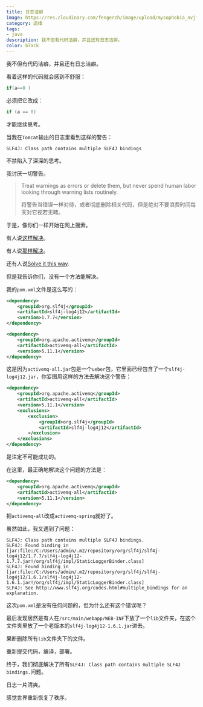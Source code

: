 ```yaml
---
title: 日志洁癖
image: https://res.cloudinary.com/fengerzh/image/upload/mysophobia_nvjfz7.jpg
category: 运维
tags:
- java
description: 我不但有代码洁癖，并且还有日志洁癖。
color: black
---
```


我不但有代码洁癖，并且还有日志洁癖。

看着这样的代码就会感到不舒服：

```c
if(a==0 )
```

必须把它改成：

```c
if (a == 0)
```

才能继续思考。

当我在`Tomcat`输出的日志里看到这样的警告：

```
SLF4J: Class path contains multiple SLF4J bindings
```

不禁陷入了深深的思考。

我讨厌一切警告。

> Treat warnings as errors or delete them, but never spend human labor looking through warning lists routinely.
>
> 将警告当错误一样对待，或者彻底删除相关代码，但是绝对不要浪费时间每天对它视若无睹。

于是，像你们一样开始在网上搜索。

有人说[这样解决][1]。

有人说[那样解决][2]。

还有人说[Solve it this way][3].

但是我告诉你们，没有一个方法能解决。

我的`pom.xml`文件是这么写的：

```xml
<dependency>
    <groupId>org.slf4j</groupId>
    <artifactId>slf4j-log4j12</artifactId>
    <version>1.7.7</version>
</dependency>

<dependency>
    <groupId>org.apache.activemq</groupId>
    <artifactId>activemq-all</artifactId>
    <version>5.11.1</version>
</dependency>
```

这是因为`activemq-all.jar`包是一个`ueber`包，它里面已经包含了一个`slf4j-log4j12.jar`，你妄图用这样的方法去解决这个警告：

```xml
<dependency>
    <groupId>org.apache.activemq</groupId>
    <artifactId>activemq-all</artifactId>
    <version>5.11.1</version>
    <exclusions>
        <exclusion>
            <groupId>org.slf4j</groupId>
            <artifactId>slf4j-log4j12</artifactId>
        </exclusion>
    </exclusions>
</dependency>
```

是注定不可能成功的。

在这里，最正确地解决这个问题的方法是：

```xml
<dependency>
    <groupId>org.apache.activemq</groupId>
    <artifactId>activemq-all</artifactId>
    <version>5.11.1</version>
</dependency>
```

把`activemq-all`改成`activemq-spring`就好了。

虽然如此，我又遇到了问题：

```
SLF4J: Class path contains multiple SLF4J bindings.
SLF4J: Found binding in [jar:file:/C:/Users/admin/.m2/repository/org/slf4j/slf4j-log4j12/1.7.7/slf4j-log4j12-1.7.7.jar!/org/slf4j/impl/StaticLoggerBinder.class]
SLF4J: Found binding in [jar:file:/C:/Users/admin/.m2/repository/org/slf4j/slf4j-log4j12/1.6.1/slf4j-log4j12-1.6.1.jar!/org/slf4j/impl/StaticLoggerBinder.class]
SLF4J: See http://www.slf4j.org/codes.html#multiple_bindings for an explanation.
```

这次`pom.xml`是没有任何问题的，但为什么还有这个错误呢？

最后发现居然是有人在`/src/main/webapp/WEB-INF`下放了一个`lib`文件夹，在这个文件夹里放了一个老版本的`slf4j-log4j12-1.6.1.jar`进去。

果断删除所有`lib`文件夹下的文件。

重新提交代码，编译，部署。

终于，我们彻底解决了所有`SLF4J: Class path contains multiple SLF4J bindings.`问题。

日志一片清爽。

感觉世界重新恢复了秩序。

  [1]: https://blog.csdn.net/zhengqiqiqinqin/article/details/13772369
  [2]: https://www.oschina.net/question/93435_174549
  [3]: https://stackoverflow.com/questions/14024756/slf4j-class-path-contains-multiple-slf4j-bindings